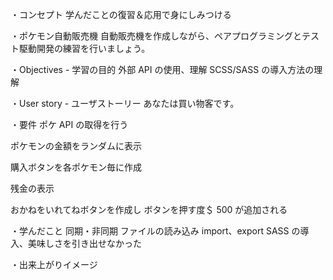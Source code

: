 ・コンセプト
学んだことの復習＆応用で身にしみつける

・ポケモン自動販売機
自動販売機を作成しながら、ペアプログラミングとテスト駆動開発の練習を行いましょう。

・Objectives - 学習の目的
外部 API の使用、理解
SCSS/SASS の導入方法の理解

・User story - ユーザストーリー
あなたは買い物客です。

・要件
ポケ API の取得を行う

ポケモンの金額をランダムに表示

購入ボタンを各ポケモン毎に作成

残金の表示

おかねをいれてねボタンを作成し
ボタンを押す度＄ 500 が追加される

・学んだこと
同期・非同期
ファイルの読み込み import、export
SASS の導入、美味しさを引き出せなかった

・出来上がりイメージ

